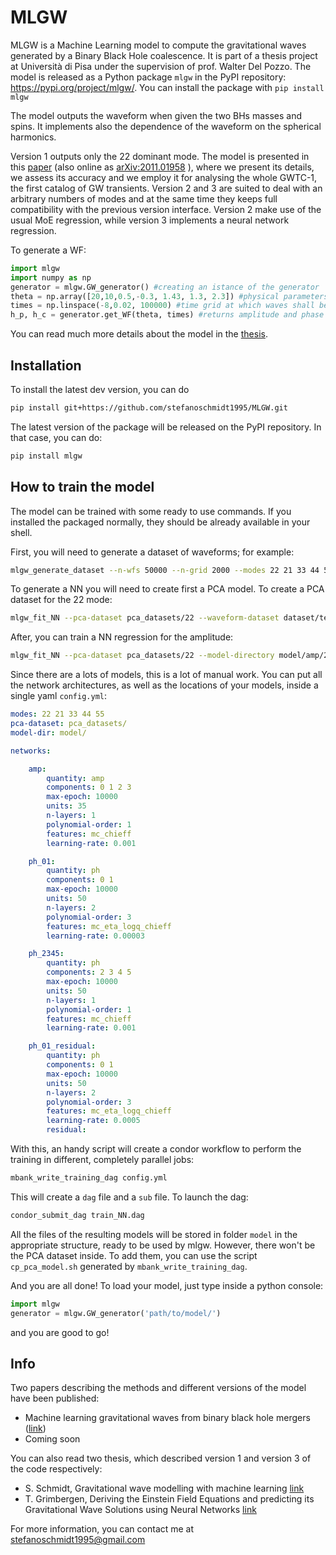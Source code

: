 # MLGW
MLGW is a Machine Learning model to compute the gravitational waves generated by a Binary Black Hole coalescence. It is part of a thesis project at Università di Pisa under the supervision of prof. Walter Del Pozzo.
The model is released as a Python package ``mlgw`` in the PyPI repository: <https://pypi.org/project/mlgw/>.
You can install the package with
``pip install mlgw``

The model outputs the waveform when given the two BHs masses and spins. It implements also the dependence of the waveform on the spherical harmonics.

Version 1 outputs only the 22 dominant mode. The model is presented in this [paper](https://journals.aps.org/prd/abstract/10.1103/PhysRevD.103.043020) (also online as [arXiv:2011.01958](https://arxiv.org/abs/2011.01958) ), where we present its details, we assess its accuracy and we employ it for analysing the whole GWTC-1, the first catalog of GW transients.
Version 2 and 3 are suited to deal with an arbitrary numbers of modes and at the same time they keeps full compatibility with the previous version interface. Version 2 make use of the usual MoE regression, while version 3 implements a neural network regression.

To generate a WF:
```Python
import mlgw
import numpy as np
generator = mlgw.GW_generator() #creating an istance of the generator
theta = np.array([20,10,0.5,-0.3, 1.43, 1.3, 2.3]) #physical parameters [m1,m2,s1,s2, d_L, iota, phi]
times = np.linspace(-8,0.02, 100000) #time grid at which waves shall be evaluated
h_p, h_c = generator.get_WF(theta, times) #returns amplitude and phase of the wave
```
You can read much more details about the model in the [thesis](https://github.com/stefanoschmidt1995/MLGW/raw/master/docs/img/schmidt_thesis.pdf "Thesis").

## Installation

To install the latest dev version, you can do

```Bash
pip install git+https://github.com/stefanoschmidt1995/MLGW.git
```

The latest version of the package will be released on the PyPI repository. In that case, you can do:

```Bash
pip install mlgw
```

## How to train the model

The model can be trained with some ready to use commands. If you installed the packaged normally, they should be already available in your shell.

First, you will need to generate a dataset of waveforms; for example:

```Bash
mlgw_generate_dataset --n-wfs 50000 --n-grid 2000 --modes 22 21 33 44 55 --basefilename dataset/test_dataset --t-coal 2. --t-step 1e-4 --alpha 0.5 --approximant IMRPhenomTPHM --q-range 1 10 --s1-range -0.9 0.9 --s2-range -0.9 0.9
```

To generate a NN you will need to create first a PCA model. To create a PCA dataset for the 22 mode:

```Bash
mlgw_fit_NN --pca-dataset pca_datasets/22 --waveform-dataset dataset/test_dataset.22 --n-comp-amp 4 --n-comp-ph 6 --train-frac 0.85
```

After, you can train a NN regression for the amplitude:

```Bash
mlgw_fit_NN --pca-dataset pca_datasets/22 --model-directory model/amp/22 --quantity amp --components 0 1 2 3 4 --max-epoch 100 --units 1 --n-layers 20 --polynomial-order 2
```

Since there are a lots of models, this is a lot of manual work. You can put all the network architectures, as well as the locations of your models, inside a single yaml `config.yml`:

```YAML
modes: 22 21 33 44 55
pca-dataset: pca_datasets/
model-dir: model/

networks:

    amp:
        quantity: amp
        components: 0 1 2 3
        max-epoch: 10000
        units: 35
        n-layers: 1
        polynomial-order: 1
        features: mc_chieff
        learning-rate: 0.001

    ph_01:
        quantity: ph
        components: 0 1
        max-epoch: 10000
        units: 50
        n-layers: 2
        polynomial-order: 3
        features: mc_eta_logq_chieff
        learning-rate: 0.00003

    ph_2345:
        quantity: ph
        components: 2 3 4 5
        max-epoch: 10000
        units: 50
        n-layers: 1
        polynomial-order: 1
        features: mc_chieff
        learning-rate: 0.001

    ph_01_residual:
        quantity: ph
        components: 0 1
        max-epoch: 10000
        units: 50
        n-layers: 2
        polynomial-order: 3
        features: mc_eta_logq_chieff
        learning-rate: 0.0005
        residual: 
```

With this, an handy script will create a condor workflow to perform the training in different, completely parallel jobs:

```Bash
mbank_write_training_dag config.yml
```

This will create a `dag` file and a `sub` file.
To launch the dag:

```Bash
condor_submit_dag train_NN.dag
```

All the files of the resulting models will be stored in folder `model` in the appropriate structure, ready to be used by mlgw. However, there won't be the PCA dataset inside. To add them, you can use the script `cp_pca_model.sh` generated by `mbank_write_training_dag`.

And you are all done! To load your model, just type inside a python console:

```Python
import mlgw
generator = mlgw.GW_generator('path/to/model/')
```

and you are good to go!

## Info

Two papers describing the methods and different versions of the model have been published:
- Machine learning gravitational waves from binary black hole mergers ([link](https://journals.aps.org/prd/abstract/10.1103/PhysRevD.103.043020))
- Coming soon

You can also read two thesis, which described version 1 and version 3 of the code respectively:

- S. Schmidt, Gravitational wave modelling with machine learning [link](docs/img/schmidt_thesis.pdf)
- T. Grimbergen, Deriving the Einstein Field Equations and predicting its Gravitational Wave Solutions using Neural Networks [link](docs/img/grimbergen_thesis.pdf)

For more information, you can contact me at [stefanoschmidt1995@gmail.com](mailto:stefanoschmidt1995@gmail.com)

